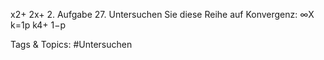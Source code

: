 x2+ 2x+ 2.
Aufgabe 27. Untersuchen Sie diese Reihe auf Konvergenz:
 ∞X
k=1p
k4+ 1−p

   Tags & Topics:
   #Untersuchen
